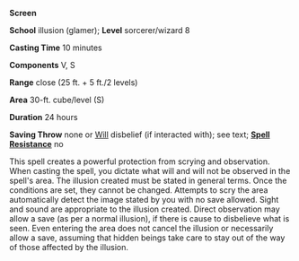  **Screen**

**School** illusion (glamer); **Level** sorcerer/wizard 8

**Casting Time** 10 minutes

**Components** V, S

**Range** close (25 ft. + 5 ft./2 levels)

**Area** 30-ft. cube/level (S)

**Duration** 24 hours

**Saving Throw** none or [Will](../combat#_will) disbelief (if interacted with); see text; **[Spell Resistance](../glossary#_spell-resistance)** no

This spell creates a powerful protection from scrying and observation. When casting the spell, you dictate what will and will not be observed in the spell's area. The illusion created must be stated in general terms. Once the conditions are set, they cannot be changed. Attempts to scry the area automatically detect the image stated by you with no save allowed. Sight and sound are appropriate to the illusion created. Direct observation may allow a save (as per a normal illusion), if there is cause to disbelieve what is seen. Even entering the area does not cancel the illusion or necessarily allow a save, assuming that hidden beings take care to stay out of the way of those affected by the illusion.

